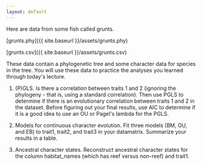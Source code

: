 ```yaml
---
layout: default
---
```


Here are data from some fish called grunts.

[grunts.phy]({{ site.baseurl }}/assets/grunts.phy)

[grunts.csv]({{ site.baseurl }}/assets/grunts.csv)

These data contain a phylogenetic tree and some character data for species in the tree.
You will use these data to practice the analyses you learned through today's lecture.

1. (P)GLS. Is there a correlation between traits 1 and 2 (ignoring the phylogeny - that is, using
a standard correlation). Then use PGLS to determine if there is an evolutionary correlation
between traits 1 and 2 in the dataset. Before figuring out your final results,
use AIC to determine if it is a good idea to use an OU or Pagel's lambda for the PGLS.

2. Models for continuous character evolution. Fit three models (BM, OU, and EB) to trait1, trait2, and trait3
in your datamatrix. Summarize your results in a table.

3. Ancestral character states. Reconstruct ancestral character states for the column habitat_names (which has reef versus non-reef)
and trait1.
